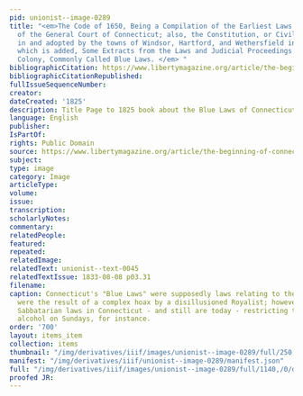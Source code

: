 ```yaml
---
pid: unionist--image-0289
title: "<em>The Code of 1650, Being a Compilation of the Earliest Laws and Orders
  of the General Court of Connecticut; also, the Constitution, or Civil Compact, entered
  in and adopted by the towns of Windsor, Hartford, and Wethersfield in 1638-39. To
  which is added, Some Extracts from the Laws and Judicial Proceedings of New-Haven
  Colony, Commonly Called Blue Laws. </em> "
bibliographicCitation: https://www.libertymagazine.org/article/the-beginning-of-connecticuts-blue-laws
bibliographicCitationRepublished: 
fullIssueSequenceNumber: 
creator: 
dateCreated: '1825'
description: Title Page to 1825 book about the Blue Laws of Connecticut
language: English
publisher: 
IsPartOf: 
rights: Public Domain
source: https://www.libertymagazine.org/article/the-beginning-of-connecticuts-blue-laws
subject: 
type: image
category: Image
articleType: 
volume: 
issue: 
transcription: 
scholarlyNotes: 
commentary: 
relatedPeople: 
featured: 
repeated: 
relatedImage: 
relatedText: unionist--text-0045
relatedTextIssue: 1833-08-08 p03.31
filename: 
caption: Connecticut's "Blue Laws" were supposedly laws relating to the Sabbath. They
  were the result of a complex hoax by a disillusioned Royalist; however, there were
  Sabbatarian laws in Connecticut - and still are today - restricting the sale of
  alcohol on Sundays, for instance.
order: '700'
layout: items_item
collection: items
thumbnail: "/img/derivatives/iiif/images/unionist--image-0289/full/250,/0/default.jpg"
manifest: "/img/derivatives/iiif/unionist--image-0289/manifest.json"
full: "/img/derivatives/iiif/images/unionist--image-0289/full/1140,/0/default.jpg"
proofed JR: 
---
```

